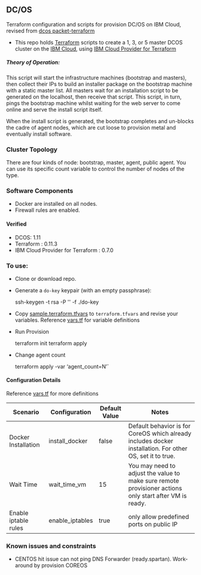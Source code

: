 ## DC/OS

Terraform configuration and scripts for provision DC/OS on IBM Cloud, revised from [dcos packet-terraform](https://github.com/dcos/packet-terraform)

* This repo holds [Terraform](https://www.terraform.io/) scripts to create a 1, 3, or 5 master DCOS cluster on the [IBM Cloud](https://www.ibm.com/cloud/), using [IBM Cloud Provider for Terraform](https://github.com/IBM-Cloud/terraform-provider-ibm)

##### Theory of Operation:

This script will start the infrastructure machines (bootstrap and masters),
then collect their IPs to build an installer package on the bootstrap machine
with a static master list. All masters wait for an installation script to be
generated on the localhost, then receive that script. This script, in turn,
pings the bootstrap machine whilst waiting for the web server to come online
and serve the install script itself.

When the install script is generated, the bootstrap completes and un-blocks
the cadre of agent nodes, which are  cut loose to provision metal and
eventually install software.


### Cluster Topology

There are four kinds of node: bootstrap, master, agent, public agent. 
You can use its specific count variable to control the number of nodes of the type.

### Software Components

* Docker are installed on all nodes. 
* Firewall rules are enabled.

#### Verified 

* DCOS: 1.11
* Terraform : 0.11.3
* IBM Cloud Provider for Terraform : 0.7.0

### To use:

* Clone or download repo.

* Generate a `do-key` keypair (with an empty passphrase):

	ssh-keygen -t rsa -P '' -f ./do-key

* Copy [sample.terraform.tfvars](./sample.terraform.tfvars) to `terraform.tfvars` and revise your variables. Reference [vars.tf](./vars.tf) for variable definitions

* Run Provision

    terraform init
	terraform apply

* Change agent count

	terraform apply -var ‘agent_count=N’` 
	
#### Configuration Details

Reference [vars.tf](./vars.tf) for more definitions

| Scenario | Configuration | Default Value | Notes|
|----------|---------------|-------|------|
|Docker Installation | install_docker |false| Default behavior is for CoreOS which already includes docker installation. For other OS, set it to true.|
|Wait Time|wait_time_vm|15| You may need to adjust the value to make sure remote provisioner actions only start after VM is ready.|
|Enable iptable rules|enable_iptables|true| only allow predefined ports on public IP


### Known issues and constraints

* CENTOS hit issue can not ping  DNS Forwarder (ready.spartan). Work-around by provision COREOS
